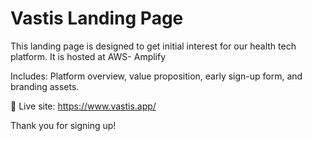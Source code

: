 # Vastis Landing Page

This landing page is designed to get initial interest for our health tech platform. It is hosted at AWS- Amplify

Includes: Platform overview, value proposition, early sign-up form, and branding assets.

🔗 Live site: https://www.vastis.app/

Thank you for signing up! 

